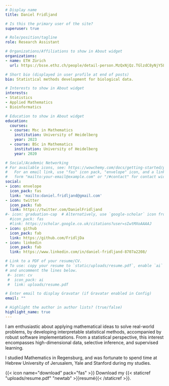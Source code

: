 ```yaml
---
# Display name
title: Daniel Fridljand

# Is this the primary user of the site?
superuser: true

# Role/position/tagline
role: Research Assistant

# Organizations/Affiliations to show in About widget
organizations:
- name: ETH Zürich
  url: https://bsse.ethz.ch/people/detail-person.MzQxNjQz.TGlzdC8yNjY5LC0xMDExNjczNjI=.html

# Short bio (displayed in user profile at end of posts)
bio: Statistical methods development for biological data.

# Interests to show in About widget
interests:
- Statistics
- Applied Mathematics
- Bioinformatics

# Education to show in About widget
education:
  courses:
  - course: Msc in Mathematics
    institution: University of Heidelberg
    year: 2023
  - course: BSc in Mathematics
    institution: University of Heidelberg
    year: 2020

# Social/Academic Networking
# For available icons, see: https://wowchemy.com/docs/getting-started/page-builder/#icons
#   For an email link, use "fas" icon pack, "envelope" icon, and a link in the
#   form "mailto:your-email@example.com" or "/#contact" for contact widget.
social:
- icon: envelope
  icon_pack: fas
  link: 'mailto:daniel.fridljand@gmail.com'
- icon: twitter
  icon_pack: fab
  link: https://twitter.com/DanielFridljand
#- icon: graduation-cap  # Alternatively, use `google-scholar` icon from `ai` icon pack
  #icon_pack: fas
  #link: https://scholar.google.co.uk/citations?user=sIwtMXoAAAAJ
- icon: github
  icon_pack: fab
  link: https://github.com/FridljDa
- icon: linkedin
  icon_pack: fab
  link: https://www.linkedin.com/in/daniel-fridljand-8707a2208/

# Link to a PDF of your resume/CV.
# To use: copy your resume to `static/uploads/resume.pdf`, enable `ai` icons in `params.toml`,
# and uncomment the lines below.
 #- icon: cv
 #  icon_pack: ai
 #  link: uploads/resume.pdf

# Enter email to display Gravatar (if Gravatar enabled in Config)
email: ""

# Highlight the author in author lists? (true/false)
highlight_name: true
---
```


I am enthusiastic about applying mathematical ideas to solve real-world problems, by developing interpretable statistical methods, accompanied by robust software implementations. From a statistical perspective, this interest encompasses high-dimensional data, selective inference, and supervised learning.

I studied Mathematics in Regensburg, and was fortunate to spend time at Hebrew University of Jerusalem, Yale and Stanford during my studies.

{{< icon name="download" pack="fas" >}} Download my {{< staticref "uploads/resume.pdf" "newtab" >}}resumé{{< /staticref >}}.

